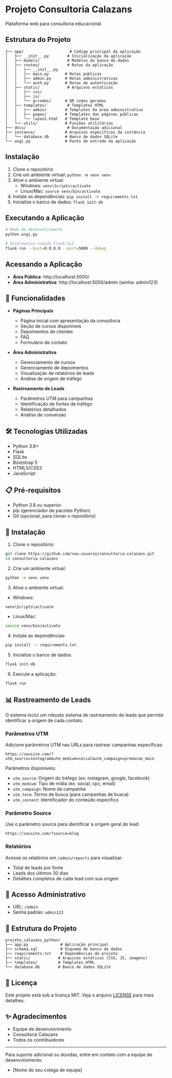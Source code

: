 # Projeto Consultoria Calazans

Plataforma web para consultoria educacional.

## Estrutura do Projeto

```
├── app/                    # Código principal da aplicação
│   ├── __init__.py        # Inicialização da aplicação
│   ├── models/            # Modelos do banco de dados
│   ├── routes/            # Rotas da aplicação
│   │   ├── __init__.py
│   │   ├── main.py       # Rotas públicas
│   │   ├── admin.py      # Rotas administrativas
│   │   └── auth.py       # Rotas de autenticação
│   ├── static/            # Arquivos estáticos
│   │   ├── css/
│   │   ├── js/
│   │   └── qrcodes/      # QR codes gerados
│   ├── templates/         # Templates HTML
│   │   ├── admin/        # Templates da área administrativa
│   │   ├── pages/        # Templates das páginas públicas
│   │   └── layout.html   # Template base
│   └── utils/            # Funções utilitárias
├── docs/                  # Documentação adicional
├── instance/             # Arquivos específicos da instância
│   └── database.db       # Banco de dados SQLite
└── wsgi.py               # Ponto de entrada da aplicação
```

## Instalação

1. Clone o repositório
2. Crie um ambiente virtual: `python -m venv venv`
3. Ative o ambiente virtual:
   - Windows: `venv\Scripts\activate`
   - Linux/Mac: `source venv/bin/activate`
4. Instale as dependências: `pip install -r requirements.txt`
5. Inicialize o banco de dados: `flask init-db`

## Executando a Aplicação

```bash
# Modo de desenvolvimento
python wsgi.py

# Alternativa usando Flask CLI
flask run --host=0.0.0.0 --port=5000 --debug
```

## Acessando a Aplicação

- **Área Pública**: http://localhost:5000/
- **Área Administrativa**: http://localhost:5000/admin (senha: admin123)

## 🚀 Funcionalidades

- **Páginas Principais**
  - Página inicial com apresentação da consultoria
  - Seção de cursos disponíveis
  - Depoimentos de clientes
  - FAQ
  - Formulário de contato

- **Área Administrativa**
  - Gerenciamento de cursos
  - Gerenciamento de depoimentos
  - Visualização de relatórios de leads
  - Análise de origem de tráfego

- **Rastreamento de Leads**
  - Parâmetros UTM para campanhas
  - Identificação de fontes de tráfego
  - Relatórios detalhados
  - Análise de conversão

## 🛠️ Tecnologias Utilizadas

- Python 3.8+
- Flask
- SQLite
- Bootstrap 5
- HTML5/CSS3
- JavaScript

## 📋 Pré-requisitos

- Python 3.8 ou superior
- pip (gerenciador de pacotes Python)
- Git (opcional, para clonar o repositório)

## 🔧 Instalação

1. Clone o repositório:
```bash
git clone https://github.com/seu-usuario/consultoria-calazans.git
cd consultoria-calazans
```

2. Crie um ambiente virtual:
```bash
python -m venv venv
```

3. Ative o ambiente virtual:
- Windows:
```bash
venv\Scripts\activate
```
- Linux/Mac:
```bash
source venv/bin/activate
```

4. Instale as dependências:
```bash
pip install -r requirements.txt
```

5. Inicialize o banco de dados:
```bash
flask init-db
```

6. Execute a aplicação:
```bash
flask run
```

## 📊 Rastreamento de Leads

O sistema inclui um robusto sistema de rastreamento de leads que permite identificar a origem de cada contato.

### Parâmetros UTM
Adicione parâmetros UTM nas URLs para rastrear campanhas específicas:
```
https://seusite.com/?utm_source=instagram&utm_medium=social&utm_campaign=promocao_maio
```

Parâmetros disponíveis:
- `utm_source`: Origem do tráfego (ex: instagram, google, facebook)
- `utm_medium`: Tipo de mídia (ex: social, cpc, email)
- `utm_campaign`: Nome da campanha
- `utm_term`: Termo de busca (para campanhas de busca)
- `utm_content`: Identificador do conteúdo específico

### Parâmetro Source
Use o parâmetro source para identificar a origem geral do lead:
```
https://seusite.com/?source=blog
```

### Relatórios
Acesse os relatórios em `/admin/reports` para visualizar:
- Total de leads por fonte
- Leads dos últimos 30 dias
- Detalhes completos de cada lead com sua origem

## 🔐 Acesso Administrativo

- URL: `/admin`
- Senha padrão: `admin123`

## 📁 Estrutura do Projeto

```
projeto_calazans_python/
├── app.py              # Aplicação principal
├── schema.sql          # Esquema do banco de dados
├── requirements.txt    # Dependências do projeto
├── static/            # Arquivos estáticos (CSS, JS, imagens)
├── templates/         # Templates HTML
└── database.db        # Banco de dados SQLite
```

## 📝 Licença

Este projeto está sob a licença MIT. Veja o arquivo [LICENSE](LICENSE) para mais detalhes.

## ✨ Agradecimentos

- Equipe de desenvolvimento
- Consultoria Calazans
- Todos os contribuidores

---

Para suporte adicional ou dúvidas, entre em contato com a equipe de desenvolvimento. 
- [Nome do seu colega de equipe] 